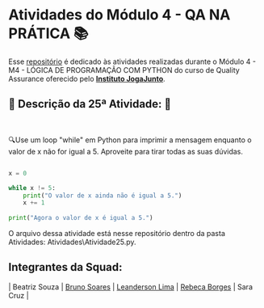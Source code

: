# Atividades do Módulo 4 - QA NA PRÁTICA 📚

Esse [repositório](https://github.com/LeanDevLima/Squad02_M4) é dedicado às atividades realizadas durante o Módulo 4 - M4 - LÓGICA DE PROGRAMAÇÃO COM PYTHON do curso de Quality Assurance oferecido pelo [**Instituto JogaJunto**](https://www.jogajuntoinstituto.org/). 

## 🚀 Descrição da 25ª Atividade: 🌟
<br>

🔍Use um loop "while" em Python para imprimir a mensagem enquanto o valor de x não for igual a 5. Aproveite para tirar todas as suas dúvidas.


```python

x = 0 

while x != 5:
    print("O valor de x ainda não é igual a 5.")
    x += 1  
    
print("Agora o valor de x é igual a 5.")

```

O arquivo dessa atividade está nesse repositório dentro da pasta Atividades: Atividades\Atividade25.py.

## Integrantes da Squad:

| Beatriz Souza  | [Bruno Soares](https://www.linkedin.com/in/bruno-soaresdev/)  | [Leanderson Lima](https://www.linkedin.com/in/leanderson-dias-de-lima/) | [Rebeca Borges](https://www.linkedin.com/in/rebecaborgess/) | Sara Cruz | 